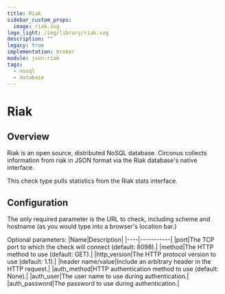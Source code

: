 ```yaml
---
title: Riak
sidebar_custom_props:
  image: riak.svg
logo_light: /img/library/riak.svg
description: ""
legacy: true
implementation: broker
module: json:riak
tags:
  - nosql
  - database
---
```


# Riak

## Overview

Riak is an open source, distributed NoSQL database. Circonus collects information from riak in JSON format via the Riak database's native interface.

This check type pulls statistics from the Riak stats interface.

## Configuration

The only required parameter is the URL to check, including scheme and hostname (as you would type into a browser's location bar.)

Optional parameters:
|Name|Description|
|----|-----------|
|port|The TCP port to which the check will connect (default: 8098).|
|method|The HTTP method to use (default: GET).|
|http_version|The HTTP protocol version to use (default: 1.1).|
|header name/value|Include an arbitrary header in the HTTP request.|
|auth_method|HTTP authentication method to use (default: None).|
|auth_user|The user name to use during authentication.|
|auth_password|The password to use during authentication.|
